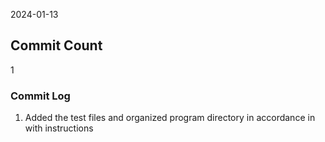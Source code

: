 2024-01-13

## Commit Count
1

### Commit Log
1. Added the test files and organized program directory in accordance in with instructions